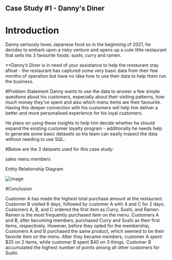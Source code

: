## Case Study #1 - Danny's Diner

# Introduction
Danny seriously loves Japanese food so in the beginning of 2021, he decides to embark upon a risky venture and opens up a cute little restaurant that sells his 3 favourite foods: sushi, curry and ramen.

**Danny’s Diner is in need of your assistance to help the restaurant stay afloat - the restaurant has captured some very basic data from their few months of operation but have no idea how to use their data to help them run the business.

#Problem Statement
Danny wants to use the data to answer a few simple questions about his customers, especially about their visiting patterns, how much money they’ve spent and also which menu items are their favourite. Having this deeper connection with his customers will help him deliver a better and more personalised experience for his loyal customers.

He plans on using these insights to help him decide whether he should expand the existing customer loyalty program - additionally he needs help to generate some basic datasets so his team can easily inspect the data without needing to use SQL.

#Below are the 3 datasets used for this case study:

sales
menu
members

Entity Relationship Diagram

![image](https://github.com/prati-y/SQL_Challenge_Case-Study-1---Danny-s-Diner/assets/104661414/064de43d-0baa-4233-9f88-01a2f1715dcb)


#Conclusion

Customer A has made the highest total purchase amount at the restaurant.
Customer B visited 6 days, followed by customer A with 4 and C for 2 days.
Customers A, B, and C ordered the first item as Curry, Sushi, and Ramen.
Ramen is the most frequently purchased item on the menu.
Customers A and B, after becoming members, purchased Curry and Sushi as their first items, respectively.
However, before they opted for the membership, Customers A and B purchased the same product, which seemed to be their favorite item on the menu.
After they became members, customer A spent $25 on 2 items, while customer B spent $40 on 3 things.
Customer B accumulated the highest number of points among all other customers for Sushi.
